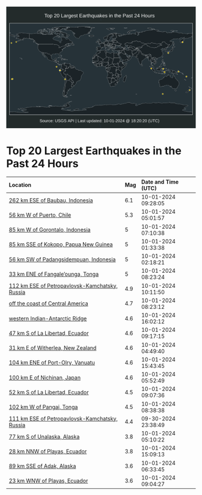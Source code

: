 ![Map](./map.png)

# Top 20 Largest Earthquakes in the Past 24 Hours

| Location | Mag | Date and Time (UTC) |
|:---|:---|:---|
| [262 km ESE of Baubau, Indonesia](https://earthquake.usgs.gov/earthquakes/eventpage/us7000nhex) | 6.1 | 10-01-2024 09:28:05 |
| [56 km W of Puerto, Chile](https://earthquake.usgs.gov/earthquakes/eventpage/us7000nhdc) | 5.3 | 10-01-2024 05:01:57 |
| [85 km W of Gorontalo, Indonesia](https://earthquake.usgs.gov/earthquakes/eventpage/us7000nhe1) | 5 | 10-01-2024 07:10:38 |
| [85 km SSE of Kokopo, Papua New Guinea](https://earthquake.usgs.gov/earthquakes/eventpage/us7000nhci) | 5 | 10-01-2024 01:33:38 |
| [56 km SW of Padangsidempuan, Indonesia](https://earthquake.usgs.gov/earthquakes/eventpage/us7000nhcp) | 5 | 10-01-2024 02:18:21 |
| [33 km ENE of Fangale’ounga, Tonga](https://earthquake.usgs.gov/earthquakes/eventpage/us7000nhee) | 5 | 10-01-2024 08:23:24 |
| [112 km ESE of Petropavlovsk-Kamchatsky, Russia](https://earthquake.usgs.gov/earthquakes/eventpage/us7000nhft) | 4.9 | 10-01-2024 10:11:50 |
| [off the coast of Central America](https://earthquake.usgs.gov/earthquakes/eventpage/us7000nhec) | 4.7 | 10-01-2024 08:23:12 |
| [western Indian-Antarctic Ridge](https://earthquake.usgs.gov/earthquakes/eventpage/us7000nhhx) | 4.6 | 10-01-2024 16:02:12 |
| [47 km S of La Libertad, Ecuador](https://earthquake.usgs.gov/earthquakes/eventpage/us7000nhew) | 4.6 | 10-01-2024 09:17:15 |
| [31 km E of Witherlea, New Zealand](https://earthquake.usgs.gov/earthquakes/eventpage/us7000nhda) | 4.6 | 10-01-2024 04:49:40 |
| [104 km ENE of Port-Olry, Vanuatu](https://earthquake.usgs.gov/earthquakes/eventpage/us7000nhhs) | 4.6 | 10-01-2024 15:43:45 |
| [100 km E of Nichinan, Japan](https://earthquake.usgs.gov/earthquakes/eventpage/us7000nhdq) | 4.6 | 10-01-2024 05:52:49 |
| [52 km S of La Libertad, Ecuador](https://earthquake.usgs.gov/earthquakes/eventpage/us7000nhes) | 4.5 | 10-01-2024 09:07:36 |
| [102 km W of Pangai, Tonga](https://earthquake.usgs.gov/earthquakes/eventpage/us7000nhel) | 4.5 | 10-01-2024 08:38:38 |
| [111 km ESE of Petropavlovsk-Kamchatsky, Russia](https://earthquake.usgs.gov/earthquakes/eventpage/us7000nhby) | 4.4 | 09-30-2024 23:38:49 |
| [77 km S of Unalaska, Alaska](https://earthquake.usgs.gov/earthquakes/eventpage/ak024cmvtsjg) | 3.8 | 10-01-2024 05:10:22 |
| [28 km NNW of Playas, Ecuador](https://earthquake.usgs.gov/earthquakes/eventpage/us7000nhhp) | 3.8 | 10-01-2024 15:09:13 |
| [89 km SSE of Adak, Alaska](https://earthquake.usgs.gov/earthquakes/eventpage/ak024cmwk7k9) | 3.6 | 10-01-2024 06:33:45 |
| [23 km WNW of Playas, Ecuador](https://earthquake.usgs.gov/earthquakes/eventpage/us7000nher) | 3.6 | 10-01-2024 09:04:27 |
